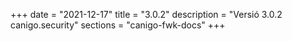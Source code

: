 +++
date        = "2021-12-17"
title       = "3.0.2"
description = "Versió 3.0.2 canigo.security"
sections    = "canigo-fwk-docs"
+++